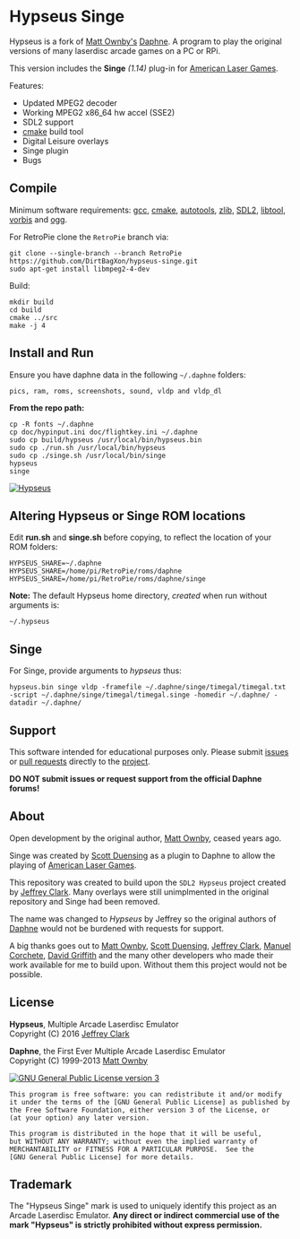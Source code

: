 # Hypseus Singe

Hypseus is a fork of [Matt Ownby's][CUS] [Daphne]. A program to play
the original versions of many laserdisc arcade games on a PC or RPi.

This version includes the **Singe** *(1.14)* plug-in for [American Laser Games][ALG].

Features:

* Updated MPEG2 decoder
* Working MPEG2 x86_64 hw accel (SSE2)
* SDL2 support
* [cmake] build tool
* Digital Leisure overlays
* Singe plugin
* Bugs

## Compile

Minimum software requirements: [gcc], [cmake], [autotools], [zlib], [SDL2],
[libtool], [vorbis] and [ogg].

For RetroPie clone the ``RetroPie`` branch via:

    git clone --single-branch --branch RetroPie https://github.com/DirtBagXon/hypseus-singe.git
    sudo apt-get install libmpeg2-4-dev

Build:

    mkdir build
    cd build
    cmake ../src
    make -j 4

## Install and Run

Ensure you have daphne data in the following `~/.daphne` folders:

    pics, ram, roms, screenshots, sound, vldp and vldp_dl

**From the repo path:**

    cp -R fonts ~/.daphne
    cp doc/hypinput.ini doc/flightkey.ini ~/.daphne
    sudo cp build/hypseus /usr/local/bin/hypseus.bin
    sudo cp ./run.sh /usr/local/bin/hypseus
    sudo cp ./singe.sh /usr/local/bin/singe
    hypseus
    singe


[![Hypseus](https://img.youtube.com/vi/1ZDjMNAxHWw/0.jpg)](https://www.youtube.com/watch?v=1ZDjMNAxHWw)


## Altering Hypseus or Singe ROM locations

Edit **run.sh** and **singe.sh** before copying, to reflect the location of your ROM folders:

    HYPSEUS_SHARE=~/.daphne
    HYPSEUS_SHARE=/home/pi/RetroPie/roms/daphne
    HYPSEUS_SHARE=/home/pi/RetroPie/roms/daphne/singe

**Note:** The default Hypseus home directory, *created* when run without arguments is:

    ~/.hypseus

## Singe

For Singe, provide arguments to *hypseus* thus:

    hypseus.bin singe vldp -framefile ~/.daphne/singe/timegal/timegal.txt -script ~/.daphne/singe/timegal/timegal.singe -homedir ~/.daphne/ -datadir ~/.daphne/


## Support

This software intended for educational purposes only. Please submit [issues] or
[pull requests] directly to the [project].

**DO NOT submit issues or request support from the official Daphne forums!**

## About

Open development by the original author, [Matt Ownby][CUS], ceased years ago.

Singe was created by [Scott Duensing][SD] as a plugin to Daphne to allow the
playing of [American Laser Games][ALG].

This repository was created to build upon the ``SDL2 Hypseus`` project created
by [Jeffrey Clark][JAC]. Many overlays were still unimplmented in the original
repository and Singe had been removed.

The name was changed to _Hypseus_ by Jeffrey so the original authors of
[Daphne] would not be burdened with requests for support.

A big thanks goes out to [Matt Ownby][CUS], [Scott Duensing][SD], [Jeffrey Clark][JAC],
[Manuel Corchete][MAC], [David Griffith][DG] and the many other developers
who made their work available for me to build upon. Without them this
project would not be possible.

## License

**Hypseus**, Multiple Arcade Laserdisc Emulator  
Copyright (C) 2016  [Jeffrey Clark][JAC]

**Daphne**, the First Ever Multiple Arcade Laserdisc Emulator  
Copyright (C) 1999-2013  [Matt Ownby][CUS]

[![GNU General Public License version 3](http://www.gnu.org/graphics/gplv3-127x51.png)][GNU General Public License]

    This program is free software: you can redistribute it and/or modify
    it under the terms of the [GNU General Public License] as published by
    the Free Software Foundation, either version 3 of the License, or
    (at your option) any later version.
    
    This program is distributed in the hope that it will be useful,
    but WITHOUT ANY WARRANTY; without even the implied warranty of
    MERCHANTABILITY or FITNESS FOR A PARTICULAR PURPOSE.  See the
    [GNU General Public License] for more details.

## Trademark

The "Hypseus Singe" mark is used to uniquely identify this project as an Arcade
Laserdisc Emulator.  __Any direct or indirect commercial use of the mark
"Hypseus" is strictly prohibited without express permission.__

[project]: https://github.com/btolab/hypseus
[issues]: https://github.com/btolab/hypseus/issues
[pull requests]: https://github.com/btolab/hypseus/pulls
[Daphne]: http://www.daphne-emu.com
[CUS]: http://www.daphne-emu.com/site3/statement.php
[gcc]: https://gcc.gnu.org/
[zlib]: http://www.zlib.net/
[libmpeg2]: http://libmpeg2.sourceforge.net/
[SDL2]: https://www.libsdl.org/download-2.0.php
[SDL_Image]: https://www.libsdl.org/projects/SDL_image/
[SDL_Mixer]: https://www.libsdl.org/projects/SDL_mixer/
[SDL_ttf]: https://www.libsdl.org/projects/SDL_ttf/
[GLEW]: http://glew.sourceforge.net/
[ogg]: https://en.wikipedia.org/wiki/Ogg
[vorbis]: https://en.wikipedia.org/wiki/Vorbis
[cmake]: https://cmake.org
[autotools]: https://en.wikipedia.org/wiki/GNU_Build_System
[libtool]: https://www.gnu.org/software/libtool/manual/libtool.html
[GNU General Public License]: http://www.gnu.org/licenses/gpl-3.0.en.html
[JAC]: https://github.com/h0tw1r3
[MAC]: https://github.com/vanfanel
[ALG]: https://en.wikipedia.org/wiki/American_Laser_Games
[SD]: https://github.com/sduensin
[DG]: https://github.com/DavidGriffith

